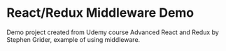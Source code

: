 # React/Redux Middleware Demo

Demo project created from Udemy course Advanced React and Redux by Stephen Grider, example of using middleware.

